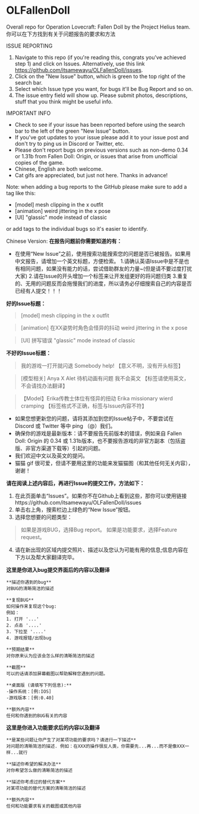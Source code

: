 # OLFallenDoll
Overall repo for Operation Lovecraft: Fallen Doll by the Project Helius team.
<br>你可以在下方找到有关于问题报告的要求和方法

ISSUE REPORTING

1. Navigate to this repo (if you're reading this, congrats you've achieved step 1) and click on Issues.
   Alternatively, use this link https://github.com/itsamewayu/OLFallenDoll/issues.
3. Click on the "New Issue" button, which is green to the top right of the search bar.
4. Select which Issue type you want, for bugs it'll be Bug Report and so on.
4. The issue entry field will show up. Please submit photos, descriptions, stuff that you think might be useful info.

IMPORTANT INFO
- Check to see if your issue has been reported before using the search bar to the left of the green "New Issue" button.
- If you've got updates to your issue please add it to your issue post and don't try to ping us in Discord or Twitter, etc.
- Please don't report bugs on previous versions such as non-demo 0.34 or 1.31b from Fallen Doll: Origin, or issues that arise from unofficial copies of the game.
- Chinese, English are both welcome.
- Cat gifs are appreciated, but just not here. Thanks in advance!

Note: when adding a bug reports to the GitHub please make sure to add a tag like this:

- [model] mesh clipping in the x outfit 
- [animation] weird jittering in the x pose 
- [UI] "glassic" mode instead of classic

or add tags to the individual bugs so it's easier to identify.


Chinese Version:
**在报告问题前你需要知道的有：**

- 在使用“New Issue”之前，使用搜索功能搜索您的问题是否已被报告。如果用中文报告，请增加一个英文标题，方便检索。
1.请确认英语Issue中是不是也有相同问题，如果没有能力的话，尝试借助群友的力量~(但是请不要过度打扰大家)
2.请在Issue的开头增加一个标签来让开发组更好的将问题归类
3.重复的、无用的问题反而会拖慢我们的进度，所以请务必仔细搜索自己的内容是否已经有人提交！！！

**好的Issue标题：**

>[model] mesh clipping in the x outfit

>[animation] 在XX姿势时角色会怪异的抖动 weird jittering in the x pose

>[UI] 拼写错误 "glassic" mode instead of classic

**不好的Issue标题：**

>我的游戏一打开就闪退 Somebody help!
【意义不明，没有开头标签】

>[模型相关] Anya X Alet 待机动画有问题 我不会英文
【标签请使用英文，不会请找办法翻译】

>【Model】Erika传教士体位有怪异的扭动 Erika missionary wierd cramping
【标签格式不正确，标签与Issue内容不符】

- 如果您想更新您的问题，请将其添加到您的Issue帖子中，不要尝试在 Discord 或 Twitter 等中 ping （@）我们。
- 确保你的游戏是最新版本：请不要报告先前版本的错误，例如来自 Fallen Doll: Origin 的 0.34 或 1.31b版本，也不要报告游戏的非官方副本（包括盗版、非官方渠道下载等）引起的问题。
- 我们欢迎中文以及英文的提问。
- 猫猫 gif 很可爱，但请不要用这里的功能来发猫猫图（和其他任何无关内容），谢谢！

**请在阅读上述内容后，再进行Issue的提交工作，方法如下：**

1. 在此页面单击“Issues”。如果你不在Github上看到这些，那你可以使用链接https://github.com/itsamewayu/OLFallenDoll/issues
2. 单击右上角，搜索栏边上绿色的“New Issue”按钮。
3. 选择您想要的问题类型：
>如果是游戏BUG，选择Bug report。
>如果是功能要求，选择Feature request。
4. 请在新出现的区域内提交照片、描述以及您认为可能有用的信息;信息内容在下方以及帮大家翻译完毕。


**这里是你进入bug提交界面后的内容以及翻译**
```
**描述你遇到的bug**
对BUG的清晰简洁的描述

**复现BUG**
如何操作来复现这个bug:
例如：
1. 打开 '...'
2. 点击 '....'
3. 下拉至 '....'
4. 游戏报错/出现bug

**预期结果**
对你原来认为应该会怎么样的清晰简洁的描述

**截图**
可以的话请添加屏幕截图以帮助解释您遇到的问题。

**桌面版 (请填写下列信息):**
-操作系统：[例:IOS]
-游戏版本：[例:0.40]

**额外内容**
任何和你遇到的BUG有关的内容
```

**这里是你进入功能要求后的内容以及翻译**
```
**是某些问题让你产生了对某项功能的要求吗？请进行一下描述**
对问题的清晰简洁的描述. 例如：在XXX的操作很反人类，你需要先...再...而不是像XXX一样...就行

**描述你希望的解决办法**
对你希望怎么做的清晰简洁的描述

**描述你考虑过的替代方案**
对某项功能的替代方案的清晰简洁的描述

**额外内容**
任何和功能要求有关的截图或其他内容
```